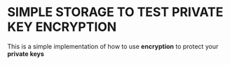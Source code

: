 # SIMPLE STORAGE TO TEST PRIVATE KEY ENCRYPTION

This is a simple implementation of how to use **encryption** to protect your **private keys** 